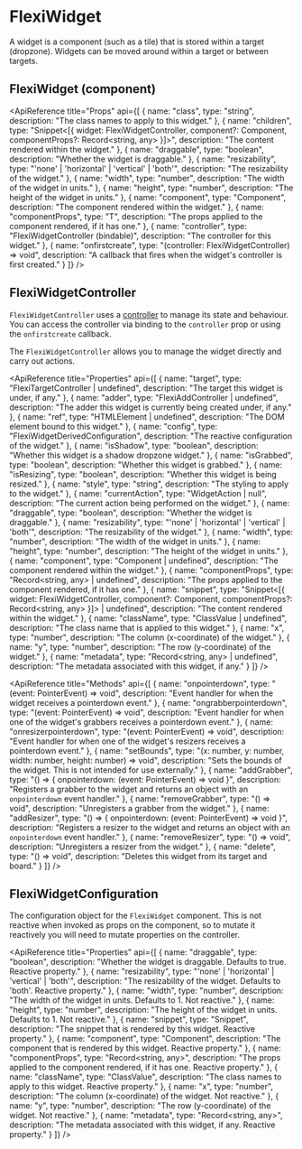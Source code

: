 <script lang="ts">
    import ApiReference from '$lib/components/docs/api-reference.svelte';
</script>

# FlexiWidget

A widget is a component (such as a tile) that is stored within a target (dropzone). Widgets can be moved around within a target or between targets.

## FlexiWidget (component)

<ApiReference title="Props" api={[
{
name: "class",
type: "string",
description: "The class names to apply to this widget."
},
{
name: "children",
type: "Snippet<[{ widget: FlexiWidgetController, component?: Component, componentProps?: Record<string, any> }]>",
description: "The content rendered within the widget."
},
{
name: "draggable",
type: "boolean",
description: "Whether the widget is draggable."
},
{
name: "resizability",
type: "'none' | 'horizontal' | 'vertical' | 'both'",
description: "The resizability of the widget."
},
{
name: "width",
type: "number",
description: "The width of the widget in units."
},
{
name: "height",
type: "number",
description: "The height of the widget in units."
},
{
name: "component",
type: "Component<T>",
description: "The component rendered within the widget."
},
{
name: "componentProps",
type: "T",
description: "The props applied to the component rendered, if it has one."
},
{
name: "controller",
type: "FlexiWidgetController (bindable)",
description: "The controller for this widget."
},
{
name: "onfirstcreate",
type: "(controller: FlexiWidgetController) => void",
description: "A callback that fires when the widget's controller is first created."
}
]} />

## FlexiWidgetController

`FlexiWidgetController` uses a [controller](/docs/controllers) to manage its state and behaviour. You can access the controller via binding to the `controller` prop or using the `onfirstcreate` callback.

The `FlexiWidgetController` allows you to manage the widget directly and carry out actions.

<ApiReference title="Properties" api={[
{
name: "target",
type: "FlexiTargetController | undefined",
description: "The target this widget is under, if any."
},
{
name: "adder",
type: "FlexiAddController | undefined",
description: "The adder this widget is currently being created under, if any."
},
{
name: "ref",
type: "HTMLElement | undefined",
description: "The DOM element bound to this widget."
},
{
name: "config",
type: "FlexiWidgetDerivedConfiguration",
description: "The reactive configuration of the widget."
},
{
name: "isShadow",
type: "boolean",
description: "Whether this widget is a shadow dropzone widget."
},
{
name: "isGrabbed",
type: "boolean",
description: "Whether this widget is grabbed."
},
{
name: "isResizing",
type: "boolean",
description: "Whether this widget is being resized."
},
{
name: "style",
type: "string",
description: "The styling to apply to the widget."
},
{
name: "currentAction",
type: "WidgetAction | null",
description: "The current action being performed on the widget."
},
{
name: "draggable",
type: "boolean",
description: "Whether the widget is draggable."
},
{
name: "resizability",
type: "'none' | 'horizontal' | 'vertical' | 'both'",
description: "The resizability of the widget."
},
{
name: "width",
type: "number",
description: "The width of the widget in units."
},
{
name: "height",
type: "number",
description: "The height of the widget in units."
},
{
name: "component",
type: "Component | undefined",
description: "The component rendered within the widget."
},
{
name: "componentProps",
type: "Record<string, any> | undefined",
description: "The props applied to the component rendered, if it has one."
},
{
name: "snippet",
type: "Snippet<[{ widget: FlexiWidgetController, component?: Component, componentProps?: Record<string, any> }]> | undefined",
description: "The content rendered within the widget."
},
{
name: "className",
type: "ClassValue | undefined",
description: "The class name that is applied to this widget."
},
{
name: "x",
type: "number",
description: "The column (x-coordinate) of the widget."
},
{
name: "y",
type: "number",
description: "The row (y-coordinate) of the widget."
},
{
name: "metadata",
type: "Record<string, any> | undefined",
description: "The metadata associated with this widget, if any."
}
]} />

<ApiReference title="Methods" api={[
{
name: "onpointerdown",
type: "(event: PointerEvent) => void",
description: "Event handler for when the widget receives a pointerdown event."
},
{
name: "ongrabberpointerdown",
type: "(event: PointerEvent) => void",
description: "Event handler for when one of the widget's grabbers receives a pointerdown event."
},
{
name: "onresizerpointerdown",
type: "(event: PointerEvent) => void",
description: "Event handler for when one of the widget's resizers receives a pointerdown event."
},
{
name: "setBounds",
type: "(x: number, y: number, width: number, height: number) => void",
description: "Sets the bounds of the widget. This is not intended for use externally."
},
{
name: "addGrabber",
type: "() => { onpointerdown: (event: PointerEvent) => void }",
description: "Registers a grabber to the widget and returns an object with an `onpointerdown` event handler."
},
{
name: "removeGrabber",
type: "() => void",
description: "Unregisters a grabber from the widget."
},
{
name: "addResizer",
type: "() => { onpointerdown: (event: PointerEvent) => void }",
description: "Registers a resizer to the widget and returns an object with an `onpointerdown` event handler."
},
{
name: "removeResizer",
type: "() => void",
description: "Unregisters a resizer from the widget."
},
{
name: "delete",
type: "() => void",
description: "Deletes this widget from its target and board."
}
]} />

## FlexiWidgetConfiguration

The configuration object for the `FlexiWidget` component. This is not reactive when invoked as props on the component, so to mutate it reactively you will need to mutate properties on the controller.

<ApiReference title="Properties" api={[
{
name: "draggable",
type: "boolean",
description: "Whether the widget is draggable. Defaults to true. Reactive property."
},
{
name: "resizability",
type: "'none' | 'horizontal' | 'vertical' | 'both'",
description: "The resizability of the widget. Defaults to 'both'. Reactive property."
},
{
name: "width",
type: "number",
description: "The width of the widget in units. Defaults to 1. Not reactive."
},
{
name: "height",
type: "number",
description: "The height of the widget in units. Defaults to 1. Not reactive."
},
{
name: "snippet",
type: "Snippet",
description: "The snippet that is rendered by this widget. Reactive property."
},
{
name: "component",
type: "Component",
description: "The component that is rendered by this widget. Reactive property."
},
{
name: "componentProps",
type: "Record<string, any>",
description: "The props applied to the component rendered, if it has one. Reactive property."
},
{
name: "className",
type: "ClassValue",
description: "The class names to apply to this widget. Reactive property."
},
{
name: "x",
type: "number",
description: "The column (x-coordinate) of the widget. Not reactive."
},
{
name: "y",
type: "number",
description: "The row (y-coordinate) of the widget. Not reactive."
},
{
name: "metadata",
type: "Record<string, any>",
description: "The metadata associated with this widget, if any. Reactive property."
}
]} />
